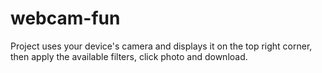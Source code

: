 # webcam-fun
Project uses your device's camera and displays it on the top right corner, then apply the available filters, click photo and download.
